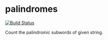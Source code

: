 # palindromes 
[![Build Status](https://travis-ci.org/kotatera/palindromes.svg?branch=master)](https://travis-ci.org/kotatera/palindromes)

Count the palindromic subwords of given string.
